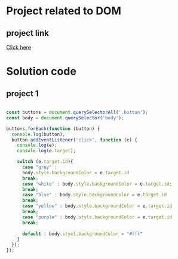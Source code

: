 # Project related to DOM

## project link
[Click here](https://stackblitz.com/edit/dom-project-chaiaurcode?file=index.html)

# Solution code

## project 1

```javascript

const buttons = document.querySelectorAll('.button');
const body = document.querySelector('body');

buttons.forEach(function (button) {
  console.log(button);
  button.addEventListener('click', function (e) {
    console.log(e);
    console.log(e.target);

    switch (e.target.id){
      case "grey" : 
      body.style.backgroundColor = e.target.id
      break;
      case "white" : body.style.backgroundColor = e.target.id;
      break;
      case "blue" : body.style.backgroundColor = e.target.id
      break;
      case "yellow" : body.style.backgroundColor = e.target.id
      break;
      case "purple" : body.style.backgroundColor = e.target.id
      break;
      
      default : body.styel.backgroundColor = "#fff"
    }
  });
});

```